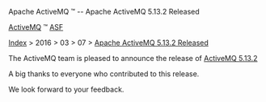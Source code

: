 Apache ActiveMQ ™ -- Apache ActiveMQ 5.13.2 Released 

[ActiveMQ](http://activemq.apache.org "The most popular and powerful open source Message Broker") ™ [ASF](http://www.apache.org "The Apache Software Foundation")

[Index](../../../index.html) > 2016 > 03 > 07 > [Apache ActiveMQ 5.13.2 Released](apache-activemq-5132-released.html)


The ActiveMQ team is pleased to announce the release of [ActiveMQ 5.13.2](http://activemq.apache.org/activemq-5132-release.html)

A big thanks to everyone who contributed to this release.

We look forward to your feedback.

